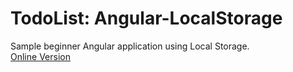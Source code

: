 TodoList: Angular-LocalStorage
================================

Sample beginner Angular application using Local Storage.  
[Online Version]


[Online Version]: <http://rafaeldelboni.github.io/AngularTodoList/#/>
